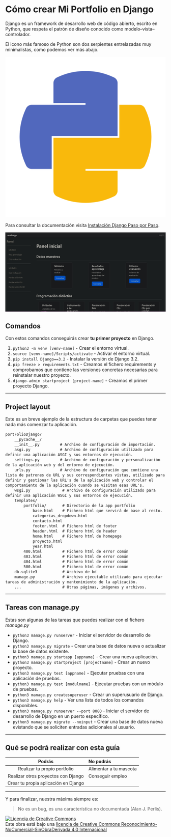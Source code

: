 # Cómo crear Mi Portfolio en Django

Django es un framework de desarrollo web de código abierto, escrito en Python, que respeta el patrón de diseño conocido como modelo–vista–controlador.

El icono más famoso de Python son dos serpientes entrelazadas muy minimalistas, como podemos ver más abajo.

<picture>
<source media="(min-width: 1920px)" srcset="img/django_logo_1920.png">
<source media="(min-width: 1280px)" srcset="img/django_logo_1280.png">
<source media="(min-width: 720px)" srcset="img/django_logo_720.png">
<source media="(min-width: 200px)" srcset="img/django_logo_200.png">
<source media="(min-width: 160px)" srcset="img/django_logo_160.png">
<source media="(min-width: 48px)" srcset="img/django_logo_48.png">
<img src="img/django_logo.png" alt="Imagen responsive de Python">
</picture>

Para consultar la documentación visita [Instalación Django Paso por Paso](https://drive.google.com/file/d/1uN34NHsJH79Jvxwn1-WGeTTKxI08bWwa/view?usp=share_link).

![Imagen de Mi Portfolio](img/panel.jpg "Imagen del panel de Mi Portfolio")

## Comandos

Con estos comandos conseguirás crear **tu primer proyecto** en Django.

1. `python3 -m venv [venv-name]` - Crear el entorno virtual.
2. `source [venv-name]/Scripts/activate` - Activar el entorno virtual.
3. `pip install Django==3.2` - Instalar la versión de Django 3.2.
4. `pip freeze > requirements.txt` - Creamos el fichero requirements y comprobamos que contiene las versiones concretas necesarias para reinstalar nuestro proyecto.
5. `django-admin startproject [project-name]` - Creamos el primer proyecto Django.

***

## Project layout

Este es un breve ejemplo de la estructura de carpetas que puedes tener nada más comenzar tu aplicación.

    portFolioDjango/
        __pycache__/
        __init__.py         # Archivo de configuración de importación.
        asgi.py             # Archivo de configuración utilizado para definir una aplicación ASGI y sus entornos de ejecución.
        settings.py         # Archivo de configuración y personalización de la aplicación web y del entorno de ejecución.
        urls.py             # Archivo de configuración que contiene una lista de patrones de URL y sus correspondientes vistas, utilizado para definir y gestionar las URL's de la aplicación web y controlar el comportamiento de la aplicación cuando se visitan esas URL's.
        wsgi.py              # Archivo de configuración utilizado para definir una aplicación WSGI y sus entornos de ejecución.
        templates/
            portfolio/       # Directorio de la app portfolio
                base.html    # Fichero html que servirá de base al resto.
                categorias_dropdown.html
                contacto.html
                footer.html  # Fichero html de footer
                header.html  # Fichero html de header
                home.html    # Fichero html de homepage
                proyecto.html
                year.html
            400.html         # Fichero html de error común
            403.html         # Fichero html de error común
            404.html         # Fichero html de error común
            500.html         # Fichero html de error común
        db.sqlite3           # Archivo de bd
        manage.py            # Archivo ejecutable utilizado para ejecutar tareas de administración y mantenimiento de la aplicación.
        ...                  # Otras páginas, imágenes y archivos.

---

## Tareas con manage.py

Estas son algunas de las tareas que puedes realizar con el fichero *manage.py*

* `python3 manage.py runserver` - Iniciar el servidor de desarrollo de Django.
* `python3 manage.py migrate` - Crear una base de datos nueva o actualizar la base de datos existente.
* `python3 manage.py startapp [appname]` - Crear una nueva aplicación.
* `python3 manage.py startproject [projectname]` - Crear un nuevo proyecto.
* `python3 manage.py test [appname]` - Ejecutar pruebas con una aplicación de pruebas.
* `python3 manage.py test [modulname]` - Ejecutar pruebas con un módulo de pruebas.
* `python3 manage.py createsuperuser` - Crear un superusuario de Django.
* `python3 manage.py help` - Ver una lista de todos los comandos disponibles.
* `python3 manage.py runserver --port 8080` - Iniciar el servidor de desarrollo de Django en un puerto específico.
* `python3 manage.py migrate --noinput` - Crear una base de datos nueva evistando que se soliciten entradas adicionales al usuario.

___

## Qué se podrá realizar con esta guía

|                Podrás                | No podrás              |
| :----------------------------------: | :--------------------- |
|     Realizar tu propio portfolio     | Alimentar a tu mascota |
| Realizar otros proyectos con Django  | Conseguir empleo       |
| Crear tu propia aplicación en Django |                        |

***

Y para finalizar, nuestra máxima siempre es:
> No es un bug, es una característica no documentada (Alan J. Perlis).

<a rel="license" href="http://creativecommons.org/licenses/by-nc-nd/4.0/"><img alt="Licencia de Creative Commons" style="border-width:0" src="https://i.creativecommons.org/l/by-nc-nd/4.0/88x31.png" /></a><br />Este obra está bajo una <a rel="license" href="http://creativecommons.org/licenses/by-nc-nd/4.0/">licencia de Creative Commons Reconocimiento-NoComercial-SinObraDerivada 4.0 Internacional</a>
